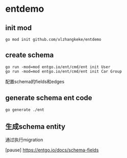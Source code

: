 # entdemo

## init mod

```
go mod init github.com/xlzhangkeke/entdemo
```

## create schema

```
go run -mod=mod entgo.io/ent/cmd/ent init User
go run -mod=mod entgo.io/ent/cmd/ent init Car Group

```
配置schema的fields和edges

## generate schema ent code
```
go generate ./ent
```

## 生成schema entity
通过执行migration

[pause]
https://entgo.io/docs/schema-fields
